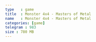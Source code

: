 ```yaml
---
type   : game
title  : Monster 4x4 - Masters of Metal
name   : Monster 4x4 - Masters of Metal
categories: [game]
telegram : 983
size : 780 MB
---
```



